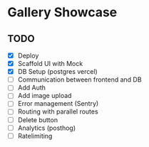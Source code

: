 # Gallery Showcase

## TODO

- [x] Deploy
- [x] Scaffold UI with Mock
- [x] DB Setup (postgres vercel)
- [ ] Communication between frontend and DB
- [ ] Add Auth
- [ ] Add image upload
- [ ] Error management (Sentry)
- [ ] Routing with parallel routes
- [ ] Delete button
- [ ] Analytics (posthog)
- [ ] Ratelimiting
